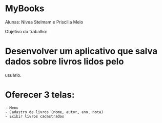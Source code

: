 # MyBooks

Alunas: Nivea Stelmam e Priscilla Melo

Objetivo do trabalho:

# Desenvolver um aplicativo que salva dados sobre livros lidos pelo 
usuário.

# Oferecer 3 telas:
    - Menu
    - Cadastro de livros (nome, autor, ano, nota)
    - Exibir livros cadastrados
